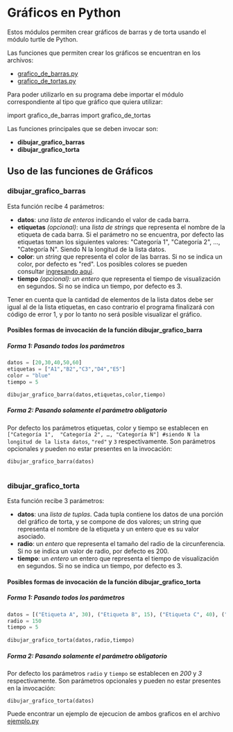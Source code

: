 # Gráficos en Python  
Estos módulos permiten crear gráficos de barras y de torta usando el módulo turtle de Python.

Las funciones que permiten crear los gráficos se encuentran en los archivos:
- [grafico_de_barras.py](https://github.com/ucuraj/graficos_tortuga/blob/master/grafico_de_barras.py)
- [grafico_de_tortas.py](https://github.com/ucuraj/graficos_tortuga/blob/master/grafico_de_torta.py)

Para poder utilizarlo en su programa debe importar el módulo correspondiente al tipo que gráfico que quiera utilizar:

import grafico_de_barras
import grafico_de_tortas

Las funciones principales que se deben invocar son:

- **dibujar_grafico_barras**
- **dibujar_grafico_torta**

## Uso de las funciones de Gráficos

### dibujar_grafico_barras

Esta función recibe 4 parámetros:
- **datos**: *una lista de enteros* indicando el valor de cada barra.
- **etiquetas** *(opcional)*: una *lista de strings* que representa el nombre de la etiqueta de cada barra. Si el parámetro no se encuentra, por defecto las etiquetas toman los siguientes valores: "Categoría 1",  "Categoría 2", …, "Categoría N". Siendo N la longitud de la lista datos.
- **color**: un *string* que representa el color de las barras. Si no se indica un color,  por defecto es "red". Los posibles colores se pueden consultar [ingresando aquí](http://www.science.smith.edu/dftwiki/index.php/Color_Charts_for_TKinter).
- **tiempo** *(opcional): un entero* que representa el tiempo de visualización en segundos. Si no se indica un tiempo, por defecto es 3.


Tener en cuenta que la cantidad de elementos de la lista datos debe ser igual al de la lista etiquetas, en caso contrario el programa finalizará con código de error 1, y por lo tanto no será posible visualizar el gráfico.

#### Posibles formas de invocación de la función dibujar_grafico_barra
##### Forma 1: Pasando todos los parámetros
```python
datos = [20,30,40,50,60]
etiquetas = ["A1","B2","C3","D4","E5"]
color = "blue"
tiempo = 5 

dibujar_grafico_barra(datos,etiquetas,color,tiempo)
```

##### Forma 2: Pasando solamente el parámetro obligatorio
Por defecto los parámetros etiquetas, color y tiempo se establecen en `["Categoría 1",  "Categoría 2", …, "Categoría N"] #siendo N la longitud de la lista datos`, `"red"` y `3` respectivamente. Son parámetros opcionales y pueden no estar presentes en la invocación:

`dibujar_grafico_barra(datos)`

# 
### dibujar_grafico_torta

Esta función recibe 3 parámetros:
- **datos**: una *lista de tuplas*. Cada tupla contiene los datos de una porción del gráfico de torta, y se compone de dos valores;  un string que representa el nombre de la etiqueta y un entero que es su valor asociado.
- **radio**: un *entero* que representa el tamaño del radio de la circunferencia. Si no se indica un valor de radio, por defecto es 200.
- **tiempo**: un *entero* un entero que representa el tiempo de visualización en segundos. Si no se indica un tiempo, por defecto es 3.

#### Posibles formas de invocación de la función dibujar_grafico_torta
##### Forma 1: Pasando todos los parámetros

```python
datos = [("Etiqueta A", 30), ("Etiqueta B", 15), ("Etiqueta C", 40), ("Etiqueta D", 10), ("Etiqueta E", 20)]
radio = 150
tiempo = 5
 
dibujar_grafico_torta(datos,radio,tiempo)
```

##### Forma 2: Pasando solamente el parámetro obligatorio
Por defecto los parámetros `radio` y `tiempo` se establecen en *200* y *3* respectivamente. Son parámetros opcionales y pueden no estar presentes en la invocación:

`dibujar_grafico_torta(datos)`

Puede encontrar un ejemplo de ejecucion de ambos graficos en el archivo [ejemplo.py](https://github.com/ucuraj/graficos_tortuga/blob/master/ejemplo.py)
